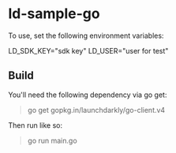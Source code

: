 # ld-sample-go

To use, set the following environment variables:

LD_SDK_KEY="sdk key"
LD_USER="user for test"

## Build ##

You'll need the following dependency via go get:

> go get gopkg.in/launchdarkly/go-client.v4

Then run like so:

> go run main.go


